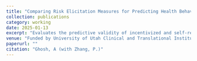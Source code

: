 ```yaml
---
title: "Comparing Risk Elicitation Measures for Predicting Health Behaviors and Beyond"
collection: publications
category: working
date: 2025-01-13
excerpt: "Evaluates the predictive validity of incentivized and self-reported risk measures for health-related behaviors using survey and experimental data"
venue: "Funded by University of Utah Clinical and Translational Institute (Draft Available on request)."
paperurl: ""
citation: "Ghosh, A (with Zhang, P.)"
---
```

